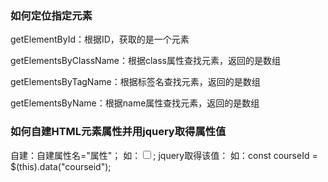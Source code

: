 ### 如何定位指定元素
getElementById：根据ID，获取的是一个元素

getElementsByClassName：根据class属性查找元素，返回的是数组

getElementsByTagName：根据标签名查找元素，返回的是数组

getElementsByName：根据name属性查找元素，返回的是数组

### 如何自建HTML元素属性并用jquery取得属性值
自建：自建属性名="属性"；
如：<input type="checkbox" data-courseid="course.id">;
jquery取得该值：
如：const courseId = $(this).data("courseid");
